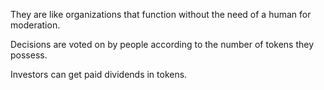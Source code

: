 They are like organizations that function without the need of a human for moderation.

Decisions are voted on by people according to the number of tokens they possess.

Investors can get paid dividends in tokens.